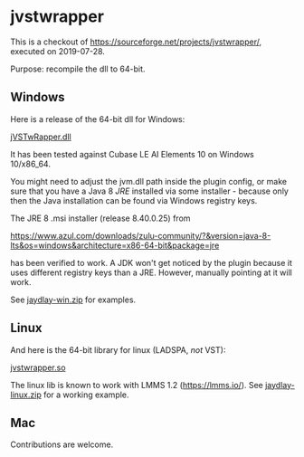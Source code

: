 # jvstwrapper

This is a checkout of https://sourceforge.net/projects/jvstwrapper/, executed on 2019-07-28.

Purpose: recompile the dll to 64-bit.

## Windows

Here is a release of the 64-bit dll for Windows:

[jVSTwRapper.dll](jVSTwRapper.dll?raw=true)

It has been tested against Cubase LE AI Elements 10 on Windows 10/x86_64.

You might need to adjust the jvm.dll path inside the plugin config, or make
sure that you have a Java 8 *JRE* installed via some installer - because
only then the Java installation can be found via Windows registry keys.

The JRE 8 .msi installer (release 8.40.0.25) from

https://www.azul.com/downloads/zulu-community/?&version=java-8-lts&os=windows&architecture=x86-64-bit&package=jre

has been verified to work. A JDK won't get noticed by the plugin because 
it uses different registry keys than a JRE. However, manually pointing at
it will work.

See [jaydlay-win.zip](jaydlay-win.zip?raw=true) for examples.

## Linux

And here is the 64-bit library for linux (LADSPA, *not* VST):

[jvstwrapper.so](jvstwrapper.so?raw=true)

The linux lib is known to work with LMMS 1.2 (https://lmms.io/).
See [jaydlay-linux.zip](jaydlay-linux.zip?raw=true) for a working example.

## Mac

Contributions are welcome.

